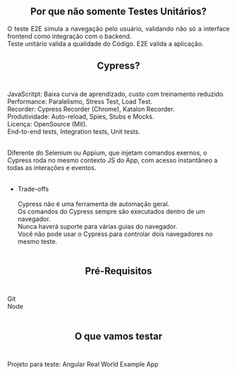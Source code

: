 <h2 align="center"> 
  Por que não somente Testes Unitários?
</h2>

<p align="justify">
O teste E2E simula a navegação pelo usuário, validando não só a interface frontend como integração com o backend.<br>
Teste unitário valida a qualidade do Código. E2E valida a aplicação.
</p>

<h2 align="center"> 
  Cypress?<br><br>
</h2>

<p align="justify">
JavaScritpt: Baixa curva de aprendizado, custo com treinamento reduzido.<br>
Performance: Paralelismo, Stress Test, Load Test.<br>
Recorder: Cypress Recorder (Chrome), Katalon Recorder.<br>
Produtividade: Auto-reload, Spies, Stubs e Mocks.<br>
Licença: OpenSource (Mit).<br>
End-to-end tests, Integration tests, Unit tests.<br><br>

Diferente do Selenium ou Appium, que injetam comandos exernos, o Cypress roda no mesmo contexto JS do App, com acesso instantâneo a todas as interações e eventos.
<br><br>
- Trade-offs
<br><br>
Cypress não é uma ferramenta de automação geral.<br>
Os comandos do Cypress sempre são executados dentro de um navegador.<br>
Nunca haverá suporte para várias guias do navegador.<br>
Você não pode usar o Cypress para controlar dois navegadores no mesmo teste.
<br><br>
</p>

<h2 align="center"> 
  Pré-Requisitos<br><br>
</h2>

<p>
Git<br>
Node<br><br>
</p>

<h2 align="center"> 
  O que vamos testar<br><br>
</h2>

<p>
Projeto para teste: Angular Real World Example App
</p>
